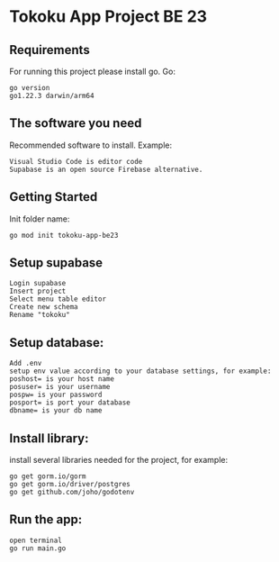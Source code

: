 # Tokoku App Project BE 23

## Requirements
For running this project please install go. Go:
```
go version
go1.22.3 darwin/arm64
```

## The software you need
Recommended software to install. Example:
```
Visual Studio Code is editor code
Supabase is an open source Firebase alternative.
```

## Getting Started
Init folder name:
```
go mod init tokoku-app-be23
```

## Setup supabase
```
Login supabase
Insert project
Select menu table editor
Create new schema
Rename "tokoku"
```

## Setup database:
```
Add .env
setup env value according to your database settings, for example:
poshost= is your host name
posuser= is your username
pospw= is your password
posport= is port your database
dbname= is your db name
```

## Install library:
install several libraries needed for the project, for example:
```
go get gorm.io/gorm
go get gorm.io/driver/postgres
go get github.com/joho/godotenv
```

## Run the app:
```
open terminal
go run main.go
```